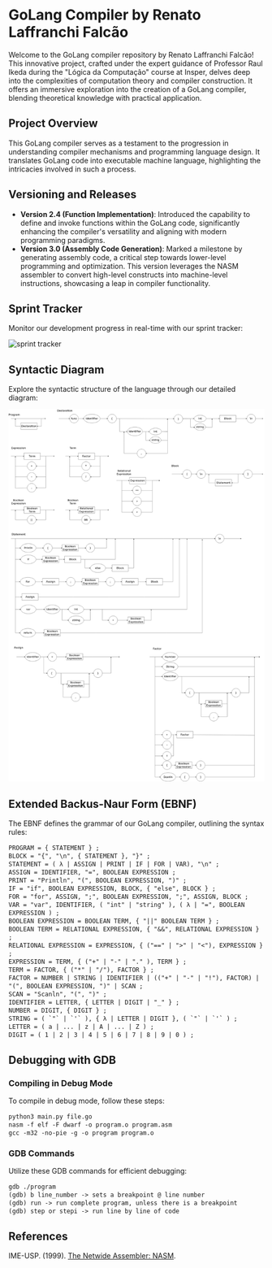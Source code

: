 # GoLang Compiler by Renato Laffranchi Falcão

Welcome to the GoLang compiler repository by Renato Laffranchi Falcão! This innovative project, crafted under the expert guidance of Professor Raul Ikeda during the "Lógica da Computação" course at Insper, delves deep into the complexities of computation theory and compiler construction. It offers an immersive exploration into the creation of a GoLang compiler, blending theoretical knowledge with practical application.

## Project Overview

This GoLang compiler serves as a testament to the progression in understanding compiler mechanisms and programming language design. It translates GoLang code into executable machine language, highlighting the intricacies involved in such a process.

## Versioning and Releases

- **Version 2.4 (Function Implementation)**: Introduced the capability to define and invoke functions within the GoLang code, significantly enhancing the compiler's versatility and aligning with modern programming paradigms.
- **Version 3.0 (Assembly Code Generation)**: Marked a milestone by generating assembly code, a critical step towards lower-level programming and optimization. This version leverages the NASM assembler to convert high-level constructs into machine-level instructions, showcasing a leap in compiler functionality.

## Sprint Tracker

Monitor our development progress in real-time with our sprint tracker:

![sprint tracker](http://3.129.230.99/svg/renatex333/Projeto-Logica/)

## Syntactic Diagram

Explore the syntactic structure of the language through our detailed diagram:

![syntactic diagram](./img/syntactic-diagram.png)

## Extended Backus-Naur Form (EBNF)

The EBNF defines the grammar of our GoLang compiler, outlining the syntax rules:

```
PROGRAM = { STATEMENT } ;
BLOCK = "{", "\n", { STATEMENT }, "}" ;
STATEMENT = ( λ | ASSIGN | PRINT | IF | FOR | VAR), "\n" ;
ASSIGN = IDENTIFIER, "=", BOOLEAN EXPRESSION ;
PRINT = "Println", "(", BOOLEAN EXPRESSION, ")" ;
IF = "if", BOOLEAN EXPRESSION, BLOCK, { "else", BLOCK } ;
FOR = "for", ASSIGN, ";", BOOLEAN EXPRESSION, ";", ASSIGN, BLOCK ;
VAR = "var", IDENTIFIER, ( "int" | "string" ), ( λ | "=", BOOLEAN EXPRESSION ) ;
BOOLEAN EXPRESSION = BOOLEAN TERM, { "||" BOOLEAN TERM } ;
BOOLEAN TERM = RELATIONAL EXPRESSION, { "&&", RELATIONAL EXPRESSION } ;
RELATIONAL EXPRESSION = EXPRESSION, { ("==" | ">" | "<"), EXPRESSION } ;
EXPRESSION = TERM, { ("+" | "-" | "." ), TERM } ;
TERM = FACTOR, { ("*" | "/"), FACTOR } ;
FACTOR = NUMBER | STRING | IDENTIFIER | (("+" | "-" | "!"), FACTOR) | "(", BOOLEAN EXPRESSION, ")" | SCAN ;
SCAN = "Scanln", "(", ")" ;
IDENTIFIER = LETTER, { LETTER | DIGIT | "_" } ;
NUMBER = DIGIT, { DIGIT } ;
STRING = ( `"` | `'` ), { λ | LETTER | DIGIT }, ( `"` | `'` ) ;
LETTER = ( a | ... | z | A | ... | Z ) ;
DIGIT = ( 1 | 2 | 3 | 4 | 5 | 6 | 7 | 8 | 9 | 0 ) ;
```

## Debugging with GDB

### Compiling in Debug Mode

To compile in debug mode, follow these steps:

```
python3 main.py file.go
nasm -f elf -F dwarf -o program.o program.asm
gcc -m32 -no-pie -g -o program program.o
```

### GDB Commands

Utilize these GDB commands for efficient debugging:

```
gdb ./program
(gdb) b line_number -> sets a breakpoint @ line number
(gdb) run -> run complete program, unless there is a breakpoint
(gdb) step or stepi -> run line by line of code 
```

## References

IME-USP. (1999). [The Netwide Assembler: NASM](https://www.ime.usp.br/~reverbel/mac211-99/asm/nasm_doc/nasmdoca.html).
